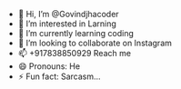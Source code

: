 - 👋 Hi, I’m @Govindjhacoder
- 👀 I’m interested in Larning
- 🌱 I’m currently learning coding
- 💞️ I’m looking to collaborate on Instagram
- 📫 +917838850929 Reach me
- 😄 Pronouns: He
- ⚡ Fun fact: Sarcasm...

<!---
Govindjhacoder/Govindjhacoder is a ✨ special ✨ repository because its `README.md` (this file) appears on your GitHub profile.
You can click the Preview link to take a look at your changes.
--->
